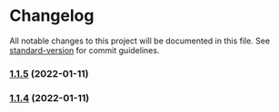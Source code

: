 # Changelog

All notable changes to this project will be documented in this file. See [standard-version](https://github.com/conventional-changelog/standard-version) for commit guidelines.

### [1.1.5](https://github.com/HEmile/juggl/compare/v1.1.4...v1.1.5) (2022-01-11)

### [1.1.4](https://github.com/HEmile/juggl/compare/v1.1.3...v1.1.4) (2022-01-11)

